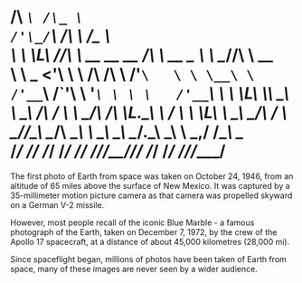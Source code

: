 /\  _`\ /\_ \                        /'\_/`\                 /\ \     /\_ \            
\ \ \L\ \//\ \    __  __     __     /\      \     __     _ __\ \ \____\//\ \      __   
 \ \  _ <'\ \ \  /\ \/\ \  /'__`\   \ \ \__\ \  /'__`\  /\`'__\ \ '__`\ \ \ \   /'__`\ 
  \ \ \L\ \\_\ \_\ \ \_\ \/\  __/    \ \ \_/\ \/\ \L\.\_\ \ \/ \ \ \L\ \ \_\ \_/\  __/ 
   \ \____//\____\\ \____/\ \____\    \ \_\\ \_\ \__/.\_\\ \_\  \ \_,__/ /\____\ \____\
    \/___/ \/____/ \/___/  \/____/     \/_/ \/_/\/__/\/_/ \/_/   \/___/  \/____/\/____/
==================

The first photo of Earth from space was taken on October 24, 1946, from an altitude of 65 miles above the surface of New Mexico. It was captured by a 35-millimeter motion picture camera as that camera was propelled skyward on a German V-2 missile. 

However, most people recall of the iconic Blue Marble - a famous photograph of the Earth, taken on December 7, 1972, by the crew of the Apollo 17 spacecraft, at a distance of about 45,000 kilometres (28,000 mi).

Since spaceflight began, millions of photos have been taken of Earth from space, many of these images are never seen by a wider audience.
